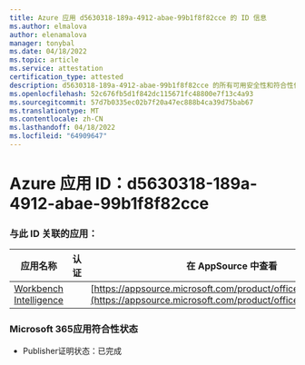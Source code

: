 ```yaml
---
title: Azure 应用 d5630318-189a-4912-abae-99b1f8f82cce 的 ID 信息
ms.author: elmalova
author: elenamalova
manager: tonybal
ms.date: 04/18/2022
ms.topic: article
ms.service: attestation
certification_type: attested
description: d5630318-189a-4912-abae-99b1f8f82cce 的所有可用安全性和符合性信息。
ms.openlocfilehash: 52c676fb5d1f842dc115671fc48800e7f13c4a93
ms.sourcegitcommit: 57d7b0335ec02b7f20a47ec888b4ca39d75bab67
ms.translationtype: MT
ms.contentlocale: zh-CN
ms.lasthandoff: 04/18/2022
ms.locfileid: "64909647"
---
```

# <a name="azure-app-id-d5630318-189a-4912-abae-99b1f8f82cce"></a>Azure 应用 ID：d5630318-189a-4912-abae-99b1f8f82cce


### <a name="apps-associated-with-this-id"></a>与此 ID 关联的应用：
| **应用名称** | **认证** | **在 AppSource 中查看** |
|--------------|---------------|-----------------------|
| [Workbench Intelligence](../forward/WA200002705.md) |  | [https://appsource.microsoft.com/product/office/WA200002705](https://appsource.microsoft.com/product/office/WA200002705) |

### <a name="microsoft-365-app-compliance-status"></a>Microsoft 365应用符合性状态
- Publisher证明状态：已完成
